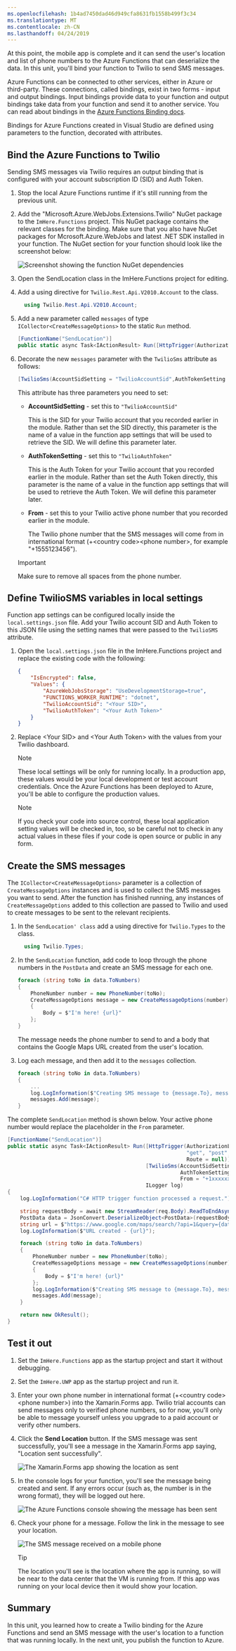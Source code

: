```yaml
---
ms.openlocfilehash: 1b4ad7450dad46d949cfa8631fb1558b499f3c34
ms.translationtype: MT
ms.contentlocale: zh-CN
ms.lasthandoff: 04/24/2019
---
```

At this point, the mobile app is complete and it can send the user's location and list of phone numbers to the Azure Functions that can deserialize the data. In this unit, you'll bind your function to Twilio to send SMS messages.

Azure Functions can be connected to other services, either in Azure or third-party. These connections, called bindings, exist in two forms - input and output bindings. Input bindings provide data to your function and output bindings take data from your function and send it to another service. You can read about bindings in the [Azure Functions Binding docs](https://docs.microsoft.com/azure/azure-functions/functions-triggers-bindings?azure-portal=true).

Bindings for Azure Functions created in Visual Studio are defined using parameters to the function, decorated with attributes.

## <a name="bind-the-azure-functions-to-twilio"></a>Bind the Azure Functions to Twilio

Sending SMS messages via Twilio requires an output binding that is configured with your account subscription ID (SID) and Auth Token.

1. Stop the local Azure Functions runtime if it's still running from the previous unit.

1. Add the "Microsoft.Azure.WebJobs.Extensions.Twilio" NuGet package to the `ImHere.Functions` project. This NuGet package contains the relevant classes for the binding.
Make sure that you also have NuGet packages for Mcrosoft.Azure.WebJobs and latest .NET SDK installed in your function. The NuGet section for your function should look like the screenshot below:

   ![Screenshot showing the function NuGet dependencies](../media/Imhere-function-dependencies.png)

1. Open the SendLocation class in the ImHere.Functions project for editing.

1. Add a using directive for `Twilio.Rest.Api.V2010.Account` to the class.

    ```cs
      using Twilio.Rest.Api.V2010.Account;
    
    ```

1. Add a new parameter called `messages` of type `ICollector<CreateMessageOptions>` to the static `Run` method. 

    ```cs
    [FunctionName("SendLocation")]
    public static async Task<IActionResult> Run([HttpTrigger(AuthorizationLevel.Anonymous,"get", "post", Route = null)]HttpRequestMessage req, ICollector<CreateMessageOptions> messages, ILogger log)
    ```

1. Decorate the new `messages` parameter with the `TwilioSms` attribute as follows:

      ```cs
    [TwilioSms(AccountSidSetting = "TwilioAccountSid",AuthTokenSetting = "TwilioAuthToken", From = "+1xxxxxxxxx")]ICollector<CreateMessageOptions> messages,
    ```
    This attribute has three parameters you need to set:

    * **AccountSidSetting** - set this to `"TwilioAccountSid"`
  
        This is the SID for your Twilio account that you recorded earlier in the module. Rather than set the SID directly, this parameter is the name of a value in the function app settings that will be used to retrieve the SID. We will define this parameter later.

    * **AuthTokenSetting** - set this to `"TwilioAuthToken"`

       This is the Auth Token for your Twilio account that you recorded earlier in the module. Rather than set the Auth Token directly, this parameter is the name of a value in the function app settings that will be used to retrieve the Auth Token. We will define this parameter later.

    * **From** - set this to your Twilio active phone number that you recorded earlier in the module.

        The Twilio phone number that the SMS messages will come from in international format (+\<country code\>\<phone number\>, for example "+1555123456").

    > [!IMPORTANT]
    > Make sure to remove all spaces from the phone number.

## <a name="define-twiliosms-variables-in-local-settings"></a>Define TwilioSMS variables in local settings

Function app settings can be configured locally inside the `local.settings.json` file. Add your Twilio account SID and Auth Token to this JSON file using the setting names that were passed to the `TwilioSMS` attribute.

1. Open the `local.settings.json` file in the ImHere.Functions project and replace the existing code with the following:

    ```json
    {
        "IsEncrypted": false,
        "Values": {
            "AzureWebJobsStorage": "UseDevelopmentStorage=true",
            "FUNCTIONS_WORKER_RUNTIME": "dotnet",
            "TwilioAccountSid": "<Your SID>",
            "TwilioAuthToken": "<Your Auth Token>"
        }
    }
    ```

1. Replace \<Your SID\> and \<Your Auth Token\> with the values from your Twilio dashboard.

    > [!NOTE]
    > These local settings will be only for running locally. In a production app, these values would be your local development or test account credentials. Once the Azure Functions has been deployed to Azure, you'll be able to configure the production values.

    > [!NOTE]
    > If you check your code into source control, these local application setting values will be checked in, too, so be careful not to check in any actual values in these files if your code is open source or public in any form.

## <a name="create-the-sms-messages"></a>Create the SMS messages

The `ICollector<CreateMessageOptions>` parameter is a collection of `CreateMessageOptions` instances and is used to collect the SMS messages you want to send. After the function has finished running, any instances of `CreateMessageOptions` added to this collection are passed to Twilio and used to create messages to be sent to the relevant recipients.

1. In the `SendLocation' class` add a using directive for `Twilio.Types` to the class.

    ```cs
      using Twilio.Types;
    
    ```

1. In the `SendLocation` function, add code to loop through the phone numbers in the `PostData` and create an SMS message for each one.

    ```cs
    foreach (string toNo in data.ToNumbers)
    {
        PhoneNumber number = new PhoneNumber(toNo);
        CreateMessageOptions message = new CreateMessageOptions(number)
        {
            Body = $"I'm here! {url}"
        };
    }
    ```

    The message needs the phone number to send to and a body that contains the Google Maps URL created from the user's location.

1. Log each message, and then add it to the `messages` collection.

    ```cs
    foreach (string toNo in data.ToNumbers)
    {
        ...
        log.LogInformation($"Creating SMS message to {message.To}, message is '{message.Body}'.");
        messages.Add(message);
    }
    ```

The complete `SendLocation` method is shown below. Your active phone number would replace the placeholder in the `From` parameter.

```cs
[FunctionName("SendLocation")]
public static async Task<IActionResult> Run([HttpTrigger(AuthorizationLevel.Anonymous,
                                                         "get", "post",
                                                         Route = null)]HttpRequest req,
                                            [TwilioSms(AccountSidSetting = "TwilioAccountSid",
                                                       AuthTokenSetting = "TwilioAuthToken",
                                                       From = "+1xxxxxxxxx")] ICollector<CreateMessageOptions> messages,
                                            ILogger log)
{
    log.LogInformation("C# HTTP trigger function processed a request.");

    string requestBody = await new StreamReader(req.Body).ReadToEndAsync();
    PostData data = JsonConvert.DeserializeObject<PostData>(requestBody);
    string url = $"https://www.google.com/maps/search/?api=1&query={data.Latitude},{data.Longitude}";
    log.LogInformation($"URL created - {url}");

    foreach (string toNo in data.ToNumbers)
    {
        PhoneNumber number = new PhoneNumber(toNo);
        CreateMessageOptions message = new CreateMessageOptions(number)
        {
            Body = $"I'm here! {url}"
        };
        log.LogInformation($"Creating SMS message to {message.To}, message is '{message.Body}'.");
        messages.Add(message);
    }

    return new OkResult();
}
```

## <a name="test-it-out"></a>Test it out

1. Set the `ImHere.Functions` app as the startup project and start it without debugging.

1. Set the `ImHere.UWP` app as the startup project and run it.

1. Enter your own phone number in international format (+\<country code\>\<phone number\>) into the Xamarin.Forms app. Twilio trial accounts can send  messages only to verified phone numbers, so for now, you'll only be able to message yourself unless you upgrade to a paid account or verify other numbers.

1. Click the **Send Location** button. If the SMS message was sent successfully, you'll see a message in the Xamarin.Forms app saying, "Location sent successfully".

    ![The Xamarin.Forms app showing the location as sent](../media/7-ui-location-sent.png)

1. In the console logs for your function, you'll see the message being created and sent. If any errors occur (such as, the number is in the wrong format), they will be logged out here.

    ![The Azure Functions console showing the message has been sent](../media/7-function-message-sent.png)

1. Check your phone for a message. Follow the link in the message to see your location.

    ![The SMS message received on a mobile phone](../media/7-message-received.png)

    > [!TIP]
    > The location you'll see is the location where the app is running, so will be near to the data center that the VM is running from. If this app was running on your local device then it would show your location.

## <a name="summary"></a>Summary

In this unit, you learned how to create a Twilio binding for the Azure Functions and send an SMS message with the user's location to a function that was running locally. In the next unit, you publish the function to Azure.
